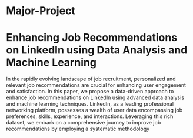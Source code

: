 # Major-Project
# Enhancing Job Recommendations on LinkedIn using Data Analysis and Machine Learning

In the rapidly evolving landscape of job recruitment, personalized and relevant job
recommendations are crucial for enhancing user engagement and satisfaction. In this paper,
we propose a data-driven approach to enhance job recommendations on LinkedIn using
advanced data analysis and machine learning techniques. LinkedIn, as a leading
professional networking platform, possesses a wealth of user data encompassing job
preferences, skills, experience, and interactions. Leveraging this rich dataset, we embark
on a comprehensive journey to improve job recommendations by employing a systematic
methodology
